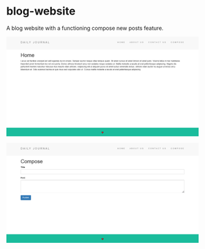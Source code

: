 # blog-website
A blog website with a functioning compose new posts feature.
<p align="center">
  <img src="images\webpage_screenshot.png" />
</p>
<p align="center">
  <img src="images\webpage_screenshot2.png" />
</p>
